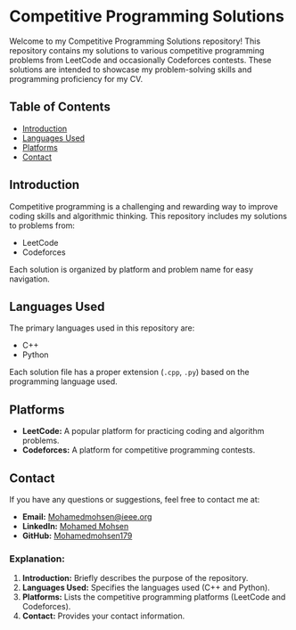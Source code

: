 # Competitive Programming Solutions

Welcome to my Competitive Programming Solutions repository! This repository contains my solutions to various competitive programming problems from LeetCode and occasionally Codeforces contests. These solutions are intended to showcase my problem-solving skills and programming proficiency for my CV.

## Table of Contents

- [Introduction](#introduction)
- [Languages Used](#languages-used)
- [Platforms](#platforms)
- [Contact](#contact)

## Introduction

Competitive programming is a challenging and rewarding way to improve coding skills and algorithmic thinking. This repository includes my solutions to problems from:
- LeetCode
- Codeforces

Each solution is organized by platform and problem name for easy navigation.

## Languages Used

The primary languages used in this repository are:
- C++
- Python

Each solution file has a proper extension (`.cpp`, `.py`) based on the programming language used.

## Platforms

- **LeetCode:** A popular platform for practicing coding and algorithm problems.
- **Codeforces:** A platform for competitive programming contests.

## Contact

If you have any questions or suggestions, feel free to contact me at:

- **Email:** [Mohamedmohsen@ieee.org](mailto:Mohamedmohsen@ieee.org)
- **LinkedIn:** [Mohamed Mohsen](https://www.linkedin.com/in/mohamed-mohsen-136bbb293/)
- **GitHub:** [Mohamedmohsen179](https://github.com/Mohamedmohsen179/)


    
### Explanation:
1. **Introduction:** Briefly describes the purpose of the repository.
2. **Languages Used:** Specifies the languages used (C++ and Python).
3. **Platforms:** Lists the competitive programming platforms (LeetCode and Codeforces).
8. **Contact:** Provides your contact information.





















